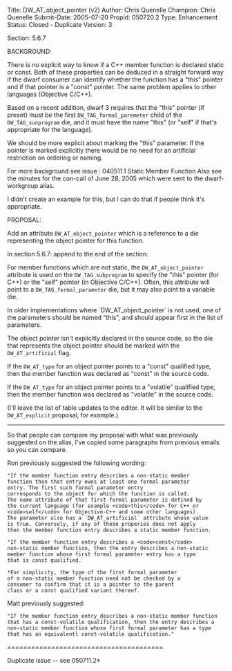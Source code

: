 Title:       DW_AT_object_pointer (v2)
Author:      Chris Quenelle
Champion:    Chris Quenelle
Submit-Date: 2005-07-20
Propid:      050720.2
Type:        Enhancement
Status:      Closed - Duplicate
Version:     3

Section: 5.6.7

BACKGROUND:

There is no explicit way to know if a C++ member function
is declared static or const.  Both of these properties can
be deduced in a straight forward way if the dwarf consumer
can identify whether the function has a "this" pointer
and if that pointer is a "const" pointer.  The same
problem applies to other languages (Objective C/C++).

Based on a recent addition, dwarf 3 requires that the
"this" pointer (if preset) must be the first `DW_TAG_formal_paremeter`
child of the `DW_TAG_sunprogram` die, and it must have the
name "this" (or "self" if that's appropriate for the language).

We should be more explicit about marking the "this" parameter.
If the pointer is marked explicitly there would be no need
for an artificial restriction on ordering or naming.

For more background see issue : 040511.1  Static Member Function
Also see the minutes for the con-call of June 28, 2005
which were sent to the dwarf-workgroup alias.

I didn't create an example for this, but I can do that
if people think it's appropriate.

PROPOSAL:

Add an attribute `DW_AT_object_pointer` which is a reference
to a die representing the object pointer for this function.

In section 5.6.7:
 append to the end of the section:

  For member functions which are not static, the `DW_AT_object_pointer`
  attribute is used on the `DW_TAG_subprogram` to specify the "this"
  pointer (for C++) or the "self" pointer (in Objective C/C++).
  Often, this attribute will point to a `DW_TAG_formal_parameter`
  die, but it may also point to a variable die.

  <italics>
  In older implementations where `DW_AT_object_pointer` is not used,
  one of the parameters should be named "this", and should appear
  first in the list of parameters.
  </italics>

  The object pointer isn't explicitly declared in the source code,
  so the die that represents the object pointer should be marked
  with the `DW_AT_artificial` flag.

  If the `DW_AT_type` for an object pointer points to a "const" qualified
  type, then the member function was declared as "const" in the source code.

  If the `DW_AT_type` for an object pointer points to a "volatile" qualified
  type, then the member function was declared as "volatile" in the source code.

(I'll leave the list of table updates to the editor.  It will
be similar to the `DW_AT_explicit` proposal, for example.)

-------------------------

So that people can compare my proposal with what was
previously suggested on the alias, I've copied some
paragraphs from previous emails so you can compare.

Ron previously suggested the following wording:

    "If the member function entry describes a non-static member
    function then that entry owns at least one formal parameter
    entry. The first such formal parameter entry
    corresponds to the object for which the function is called.
    The name attribute of that first formal parameter is defined by
    the current language (for example <code>this</code> for C++ or
    <code>self</code> for Objective-C++ and some other languages).
    The parameter also has a `DW_AT_artificial` attribute whose value
    is true. Conversely, if any of these properies does not apply
    then the member function entry describes a static member function.

    "If the member function entry describes a <code>const</code>
    non-static member function, then the entry describes a non-static
    member function whose first formal parameter entry has a type
    that is const qualified.

    *For simplicity, the type of the first formal parameter
    of a non-static member function need not be checked by a
    consumer to confirm that it is a pointer to the parent
    class or a const qualified variant thereof.

Matt previously suggested:

    "If the member function entry describes a non-static member function
    that has a const-volatile qualification, then the entry describes a
    non-static member function whose first formal parameter has a type
    that has an equivalentl const-volatile qualification."

=======================================

Duplicate issue -- see 050711.2*
